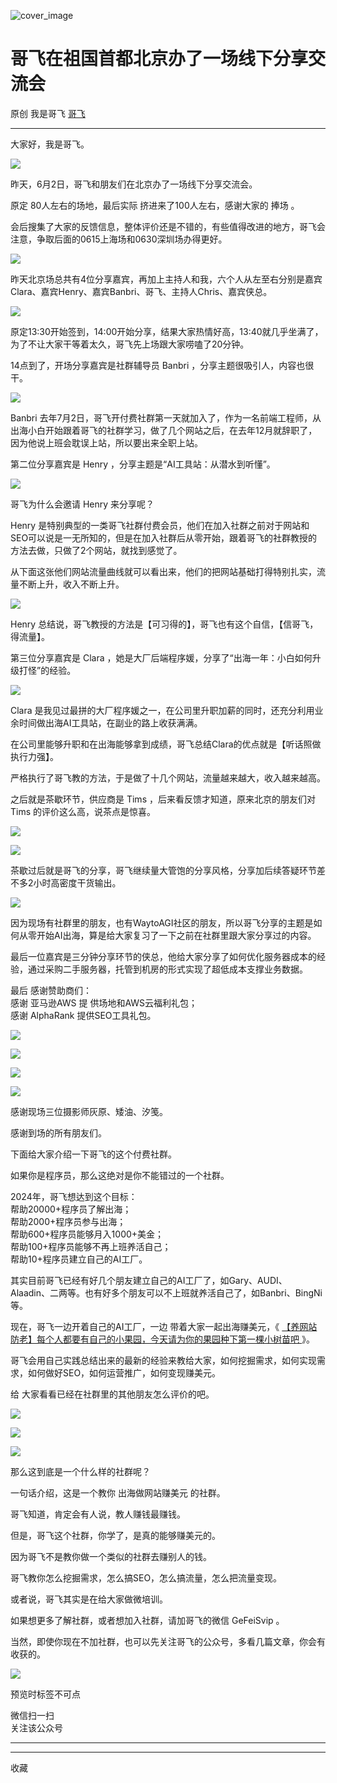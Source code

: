 ![cover_image](https://mmbiz.qpic.cn/sz_mmbiz_jpg/LBrX00GQeicvU327iaiajbMsRicic9tdlNLENqPicjWa8UbAWX3G0A0DwWesHRYuHQxCAIOgRQrro1dRgibBlLDHXC1Xw/0?wx_fmt=jpeg)

#  哥飞在祖国首都北京办了一场线下分享交流会

原创  我是哥飞  [ 哥飞 ](javascript:void\(0\);)

__ _ _ _ _

大家好，我是哥飞。

![](https://mmbiz.qpic.cn/sz_mmbiz_png/LBrX00GQeicvU327iaiajbMsRicic9tdlNLENuiagtw7fy65V5eLfBBibBFV3b9ibLfDHosY4b6tdefgUsmlDHUroetfgA/640?wx_fmt=png&from=appmsg)

昨天，6月2日，哥飞和朋友们在北京办了一场线下分享交流会。

原定  80人左右的场地，最后实际  挤进来了100人左右，感谢大家的  捧场  。

会后搜集了大家的反馈信息，整体评价还是不错的，有些值得改进的地方，哥飞会注意，争取后面的0615上海场和0630深圳场办得更好。  

![](https://mmbiz.qpic.cn/sz_mmbiz_png/LBrX00GQeicvU327iaiajbMsRicic9tdlNLENyx7na5f8HlWN8ZULgAtps23jYWornhp1icYGWQqGrGHAJuNAef8sIUA/640?wx_fmt=png&from=appmsg)

昨天北京场总共有4位分享嘉宾，再加上主持人和我，六个人从左至右分别是嘉宾Clara、嘉宾Henry、嘉宾Banbri、哥飞、主持人Chris、嘉宾侠总。

![](https://mmbiz.qpic.cn/sz_mmbiz_png/LBrX00GQeicvU327iaiajbMsRicic9tdlNLENkmhkCN1pibEojoVJTGGMz3s9Iny9O5OpQe4syRv4YiaYHem4mAz2otqA/640?wx_fmt=png&from=appmsg)

原定13:30开始签到，14:00开始分享，结果大家热情好高，13:40就几乎坐满了，为了不让大家干等着太久，哥飞先上场跟大家唠嗑了20分钟。  

14点到了，开场分享嘉宾是社群辅导员 Banbri ，分享主题很吸引人，内容也很干。

![](https://mmbiz.qpic.cn/sz_mmbiz_jpg/LBrX00GQeicvU327iaiajbMsRicic9tdlNLENIFkeRJOEcAWH6hrfEuNeuXfMUXRCv0vI1H1OuxCQ6NjECzf7JiaPTCw/640?wx_fmt=jpeg&from=appmsg)

Banbri
去年7月2日，哥飞开付费社群第一天就加入了，作为一名前端工程师，从出海小白开始跟着哥飞的社群学习，做了几个网站之后，在去年12月就辞职了，因为他说上班会耽误上站，所以要出来全职上站。  

第二位分享嘉宾是 Henry ，分享主题是“AI工具站：从潜水到听懂”。

![](https://mmbiz.qpic.cn/sz_mmbiz_jpg/LBrX00GQeicvU327iaiajbMsRicic9tdlNLENbWzxDAvRj1QWVPoalUpamichj5KUfSzPDvLz3ibtUVPP6J44p1ptGYBg/640?wx_fmt=jpeg&from=appmsg)

哥飞为什么会邀请 Henry 来分享呢？

Henry
是特别典型的一类哥飞社群付费会员，他们在加入社群之前对于网站和SEO可以说是一无所知的，但是在加入社群后从零开始，跟着哥飞的社群教授的方法去做，只做了2个网站，就找到感觉了。

从下面这张他们网站流量曲线就可以看出来，他们的把网站基础打得特别扎实，流量不断上升，收入不断上升。  

![](https://mmbiz.qpic.cn/sz_mmbiz_png/LBrX00GQeicvU327iaiajbMsRicic9tdlNLENQIuXVJMNsoohdVbLpfc1DOm8ibJT8Ze7bjcibia4hdxdaQueQzEzT8JyQ/640?wx_fmt=png&from=appmsg)

Henry 总结说，哥飞教授的方法是【可习得的】，哥飞也有这个自信，【信哥飞，得流量】。

第三位分享嘉宾是 Clara ，她是大厂后端程序媛，分享了“出海一年：小白如何升级打怪”的经验。

![](https://mmbiz.qpic.cn/sz_mmbiz_jpg/LBrX00GQeicvU327iaiajbMsRicic9tdlNLENVEaMiafZUZJTgcXnKicDnGSNe8qNrZGgAIQYiapmod8TxXPpibrXNRsojg/640?wx_fmt=jpeg&from=appmsg)

Clara 是我见过最拼的大厂程序媛之一，在公司里升职加薪的同时，还充分利用业余时间做出海AI工具站，在副业的路上收获满满。

在公司里能够升职和在出海能够拿到成绩，哥飞总结Clara的优点就是【听话照做执行力强】。  

严格执行了哥飞教的方法，于是做了十几个网站，流量越来越大，收入越来越高。  

之后就是茶歇环节，供应商是 Tims ，后来看反馈才知道，原来北京的朋友们对 Tims 的评价这么高，说茶点是惊喜。  

![](https://mmbiz.qpic.cn/sz_mmbiz_png/LBrX00GQeicvU327iaiajbMsRicic9tdlNLENUyFINQbVticJb3TWnIAxbtYG7eibo6vzZriaH0e9u3MjQglKSSQtQIk0Q/640?wx_fmt=png&from=appmsg)

![](https://mmbiz.qpic.cn/sz_mmbiz_jpg/LBrX00GQeicvU327iaiajbMsRicic9tdlNLEN3Wa1Yt8LUGQ2Lmzdp1BDNVuMcOS4FKnsPEXib2mnsYJQz7EuUiclopRg/640?wx_fmt=jpeg&from=appmsg)

茶歇过后就是哥飞的分享，哥飞继续量大管饱的分享风格，分享加后续答疑环节差不多2小时高密度干货输出。

![](https://mmbiz.qpic.cn/sz_mmbiz_jpg/LBrX00GQeicvU327iaiajbMsRicic9tdlNLEN1RYib6QFwpCrvc03oHotND4yMR5RJyQHj1x8tMwL4oI5OVHajY37F4g/640?wx_fmt=jpeg&from=appmsg)

因为现场有社群里的朋友，也有WaytoAGI社区的朋友，所以哥飞分享的主题是如何从零开始AI出海，算是给大家复习了一下之前在社群里跟大家分享过的内容。

最后一位嘉宾是三分钟分享环节的侠总，他给大家分享了如何优化服务器成本的经验，通过采购二手服务器，托管到机房的形式实现了超低成本支撑业务数据。  

最后  感谢赞助商们：  
感谢  亚马逊AWS  提  供场地和AWS云福利礼包；  
感谢  AlphaRank  提供SEO工具礼包。

![](https://mmbiz.qpic.cn/sz_mmbiz_png/LBrX00GQeicvU327iaiajbMsRicic9tdlNLENgQjSDhI71kIiaYp2JeeMIYINd2zMrPEwsfD2tkulff1gU6fgJ6y8VHQ/640?wx_fmt=png&from=appmsg)

![](https://mmbiz.qpic.cn/sz_mmbiz_png/LBrX00GQeicvU327iaiajbMsRicic9tdlNLENDHj1WO4MnyUKqicUHTD6iakhU47Dm8zKtrFLfDj6tMX11h9X9Uszb7rQ/640?wx_fmt=png&from=appmsg)

![](https://mmbiz.qpic.cn/sz_mmbiz_png/LBrX00GQeicvU327iaiajbMsRicic9tdlNLEN3FJU1t9kGlTUGUsZoeEjhQicQEJ8Aica682JavHsvFCIdHHxJpZpWELQ/640?wx_fmt=png&from=appmsg)

![](https://mmbiz.qpic.cn/sz_mmbiz_png/LBrX00GQeicvU327iaiajbMsRicic9tdlNLENp3AC7ibxoG3hkbqXZ9QtibZ0363uluhARsx7IXM4ibpACicjzjZ41oXwow/640?wx_fmt=png&from=appmsg)

感谢现场三位摄影师灰原、矮油、汐笺。

感谢到场的所有朋友们。  

下面给大家介绍一下哥飞的这个付费社群。

如果你是程序员，那么这绝对是你不能错过的一个社群。  

2024年，哥飞想达到这个目标：  
帮助20000+程序员了解出海；  
帮助2000+程序员参与出海；  
帮助600+程序员能够月入1000+美金；  
帮助100+程序员能够不再上班养活自己；  
帮助10+程序员建立自己的AI工厂。

其实目前哥飞已经有好几个朋友建立自己的AI工厂了，如Gary、AUDI、Alaadin、二两等。也有好多个朋友可以不上班就养活自己了，如Banbri、BingNi等。  

现在，哥飞一边开着自己的AI工厂，一边  带着大家一起出海赚美元，《 [ 【养网站防老】每个人都要有自己的小果园，今天请为你的果园种下第一棵小树苗吧
](http://mp.weixin.qq.com/s?__biz=MjM5OTIzMzYyMA==&mid=2650082415&idx=1&sn=8b725d7238143cdf7b0992b6f7835b57&chksm=bf3f3d548848b442dafc0a5fa379cf90be1749a82d62c2371d2140fed2cc5bbc86e3430e2d6f&scene=21#wechat_redirect)
》。

哥飞会用自己实践总结出来的最新的经验来教给大家，如何挖掘需求，如何实现需求，如何做好SEO，如何运营推广，如何变现赚美元。  

给  大家看看已经在社群里的其他朋友怎么评价的吧。

  

![](https://mmbiz.qpic.cn/sz_mmbiz_jpg/LBrX00GQeictfJNjePhchkZYLuBwKPcJl2yZPhaRV7VWHg1Fe9tIs05v9QTFBq1oCZjVn9qB08LszWxrFibHHeMQ/640?wx_fmt=other&wxfrom=5&wx_lazy=1&wx_co=1&tp=webp)

![](https://mmbiz.qpic.cn/sz_mmbiz_jpg/LBrX00GQeicsc3DNibdfcSLWyEGZBZSXSUbPuaibAobt9LPMO3wygibBF21OuH0mCYZU6Hn3qgz5Zvxml98F9dKnrQ/640?wx_fmt=other&wxfrom=5&wx_lazy=1&wx_co=1&tp=webp)

  

![](https://mmbiz.qpic.cn/sz_mmbiz_jpg/LBrX00GQeicu0ohJ2AspibworASbayGLjNicts7f15fE789SLz4EI2yZgzHicU6KCsqDNVgkpOwdulS8sGWaSXSRVg/640?wx_fmt=other&wxfrom=5&wx_lazy=1&wx_co=1&tp=webp)

  
那么这到底是一个什么样的社群呢？  

  

一句话介绍，这是一个教你  出海做网站赚美元  的社群。  

  

哥飞知道，肯定会有人说，教人赚钱最赚钱。  

  

但是，哥飞这个社群，你学了，是真的能够赚美元的。

  

因为哥飞不是教你做一个类似的社群去赚别人的钱。  

  

哥飞教你怎么挖掘需求，怎么搞SEO，怎么搞流量，怎么把流量变现。

  

或者说，哥飞其实是在给大家做微培训。

  

如果想更多了解社群，或者想加入社群，请加哥飞的微信 GeFeiSvip 。  

  

当然，即使你现在不加社群，也可以先关注哥飞的公众号，多看几篇文章，你会有收获的。  

  

  

![](https://mmbiz.qpic.cn/sz_mmbiz_png/LBrX00GQeictfJNjePhchkZYLuBwKPcJlnZQYrN8QibDK3jrvycyWs3MDicu1ibntWVBViahQBibHCN9DguLc15AicbBg/640?wx_fmt=other&wxfrom=5&wx_lazy=1&wx_co=1&tp=webp)

  

预览时标签不可点

微信扫一扫  
关注该公众号





****



****



  收藏

